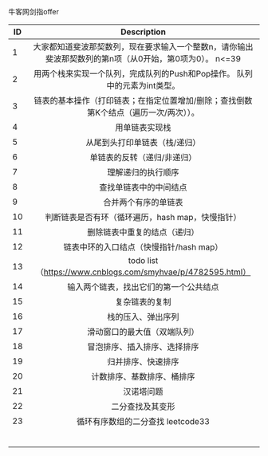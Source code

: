 牛客网剑指offer

| ID   |               Description                |
| ---- | :--------------------------------------: |
| 1    | 大家都知道斐波那契数列，现在要求输入一个整数n，请你输出斐波那契数列的第n项（从0开始，第0项为0）。 n<=39 |
| 2    | 用两个栈来实现一个队列，完成队列的Push和Pop操作。 队列中的元素为int类型。 |
| 3    | 链表的基本操作（打印链表；在指定位置增加/删除；查找倒数第K个结点（遍历一次/两次））。 |
| 4    |                 用单链表实现栈                  |
| 5    |             从尾到头打印单链表（栈/递归）              |
| 6    |              单链表的反转（递归/非递归）              |
| 7    |                理解递归的执行顺序                 |
| 8    |               查找单链表中的中间结点                |
| 9    |                合并两个有序的单链表                |
| 10   |       判断链表是否有环（循环遍历，hash map，快慢指针）       |
| 11   |              删除链表中重复的结点（递归）              |
| 12   |         链表中环的入口结点（快慢指针/hash map）         |
| 13   | todo list（https://www.cnblogs.com/smyhvae/p/4782595.html） |
| 14   |           输入两个链表，找出它们的第一个公共结点            |
| 15   |                 复杂链表的复制                  |
| 16   |                栈的压入、弹出序列                 |
| 17   |              滑动窗口的最大值（双端队列）              |
| 18   |              冒泡排序、插入排序、选择排序              |
| 19   |                归并排序、快速排序                 |
| 20   |              计数排序、基数排序、桶排序               |
| 21   |                  汉诺塔问题                   |
| 22   |                 二分查找及其变形                 |
| 23   |          循环有序数组的二分查找 leetcode33          |
|      |                                          |
|      |                                          |
|      |                                          |
|      |                                          |
|      |                                          |
|      |                                          |
